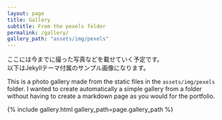 ```yaml
---
layout: page
title: Gallery
subtitle: From the pexels folder
permalink: /gallery/
gallery_path: "assets/img/pexels"
---
```


ここには今までに撮った写真などを載せていく予定です。  
以下はJekyllテーマ付属のサンプル画像になります。  

  


This is a photo gallery made from the static files in the `assets/img/pexels` folder. 
I wanted to create automatically a simple gallery from a folder without having to create a markdown page as you would for the portfolio.


{% include gallery.html gallery_path=page.gallery_path %}